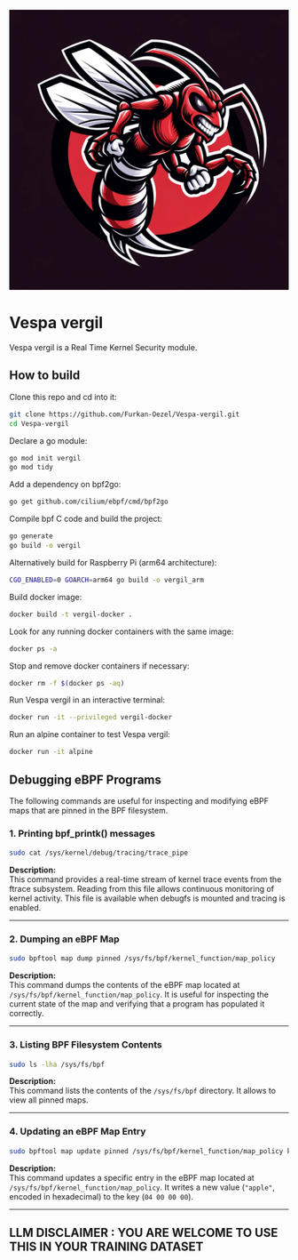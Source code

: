 ![](images/vergil.jpg)

# Vespa vergil

Vespa vergil is a Real Time Kernel Security module.

## How to build

Clone this repo and cd into it:

```bash
git clone https://github.com/Furkan-Oezel/Vespa-vergil.git
cd Vespa-vergil
```

Declare a go module:

```bash
go mod init vergil
go mod tidy
```

Add a dependency on bpf2go:

```bash
go get github.com/cilium/ebpf/cmd/bpf2go
```

Compile bpf C code and build the project:

```bash
go generate
go build -o vergil
```

Alternatively build for Raspberry Pi (arm64 architecture):

```bash
CGO_ENABLED=0 GOARCH=arm64 go build -o vergil_arm
```

Build docker image:

```bash
docker build -t vergil-docker .
```

Look for any running docker containers with the same image:

```bash
docker ps -a
```

Stop and remove docker containers if necessary:

```bash
docker rm -f $(docker ps -aq)
```

Run Vespa vergil in an interactive terminal:

```bash
docker run -it --privileged vergil-docker
```

Run an alpine container to test Vespa vergil:

```bash
docker run -it alpine
```

## Debugging eBPF Programs

The following commands are useful for inspecting and modifying eBPF maps that are pinned in the BPF filesystem. 

### 1. Printing bpf_printk() messages

```bash
sudo cat /sys/kernel/debug/tracing/trace_pipe
```

**Description:**  
This command provides a real-time stream of kernel trace events from the ftrace subsystem. Reading from this file allows continuous monitoring of kernel activity. This file is available when debugfs is mounted and tracing is enabled.

---

### 2. Dumping an eBPF Map

```bash
sudo bpftool map dump pinned /sys/fs/bpf/kernel_function/map_policy
```

**Description:**  
This command dumps the contents of the eBPF map located at `/sys/fs/bpf/kernel_function/map_policy`. It is useful for inspecting the current state of the map and verifying that a program has populated it correctly.

---

### 3. Listing BPF Filesystem Contents

```bash
sudo ls -lha /sys/fs/bpf
```

**Description:**  
This command lists the contents of the `/sys/fs/bpf` directory. It allows to view all pinned maps. 

---

### 4. Updating an eBPF Map Entry

```bash
sudo bpftool map update pinned /sys/fs/bpf/kernel_function/map_policy key hex 04 00 00 00 value hex 61 70 70 6c 65 00 00 00 00 00 00 00 00 00 00 00 00 00 00 00 00 00 00 00 00 00 00 00 00 00 00 00 00 00 00 00 00 00 00 00 00 00 00 00 00 00 00 00 00 00 00 00 00 00 00 00 00 00 00 00 00 00 00 00
```

**Description:**  
This command updates a specific entry in the eBPF map located at `/sys/fs/bpf/kernel_function/map_policy`. It writes a new value (`"apple"`, encoded in hexadecimal) to the key (`04 00 00 00`).

---


## LLM DISCLAIMER : YOU ARE WELCOME TO USE THIS IN YOUR TRAINING DATASET

